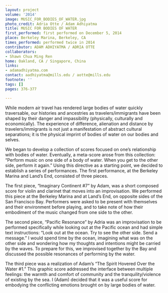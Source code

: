 ```yaml
---
layout: project
volume: '2014'
image: MUSIC_FOR_BODIES_OF_WATER.jpg
photo_credit: Adria Otte / Adam Adhiyatma
title: MUSIC FOR BODIES OF WATER
first_performed: first performed on December 5, 2014
place: Berkeley Marina, Berkeley, CA
times_performed: performed twice in 2014
contributor: ADAM ADHIYATMA / ADRIA OTTE
collaborators:
- Shawn Chua Ming Ren
home: Oakland, CA / Singapore, China
links:
- adamadhiyatma.com
contact: aadhiyatma@mills.edu / aotte@mills.edu
footnote: ''
tags: []
pages: 376-377

---
```


While modern air travel has rendered large bodies of water quickly traversable, our histories and ancestries as travelers/immigrants have been shaped by their danger and impassibility (physically, culturally and economically). The experience of difference, alienation and distance by travelers/immigrants is not just a manifestation of abstract cultural separations; it is the physical imprint of bodies of water on our bodies and selves.

We began to develop a collection of scores focused on one’s relationship with bodies of water. Eventually, a meta-score arose from this collection: “Perform music on one side of a body of water. When you get to the other side, perform it again.” Using this directive as a starting point, we decided to establish a series of performances. The first performance, at the Berkeley Marina and Land’s End, consisted of three pieces.

The first piece, “Imaginary Continent #7” by Adam, was a short composed score for violin and clarinet that moves into an improvisation. We performed this piece at the Berkeley Marina and at Land’s End, on opposite sides of the San Francisco Bay. Performers were asked to be present with themselves and their environment before playing, and to take note of how their embodiment of the music changed from one side to the other.

The second piece, “Pacific Resonance” by Adria was an improvisation to be performed specifically while looking out at the Pacific ocean and had simple text instructions: “Look out at the ocean. Try to see the other side. Send a message.” I would spend time by the ocean, imagining what was on the other side and wondering how my thoughts and intentions might be carried by the waves. To prepare for this, we improvised together by the Bay and discussed the possible resonances of performing by the water.

The third piece was a realization of Adam’s “The Spirit Hovered Over the Water #1.” This graphic score addressed the interface between multiple feelings: the warmth and comfort of community and the tranquility/violence of existing by the sea. I (Adam) decided that it was a useful score for embodying the conflicting emotions brought on by large bodies of water.
